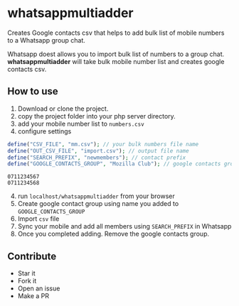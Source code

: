 # whatsappmultiadder
Creates Google contacts csv that helps to add bulk list of mobile numbers to a Whatsapp group chat.


Whatsapp doest allows you to import bulk list of numbers to a group chat. **whatsappmultiadder** will take bulk mobile number list and creates google contacts csv.


## How to use

1. Download or clone the project.
2. copy the project folder into your php server directory.
3. add your mobile number list to `numbers.csv`
4. configure settings

```php
define("CSV_FILE", "mm.csv"); // your bulk numbers file name
define("OUT_CSV_FILE", "import.csv"); // output file name
define("SEARCH_PREFIX", "newmembers"); // contact prefix
define("GOOGLE_CONTACTS_GROUP", "Mozilla Club"); // google contacts group name
```

```
0711234567
0711234568
```

4. run `localhost/whatsappmultiadder` from your browser
5. Create google contact group using name you added to `GOOGLE_CONTACTS_GROUP`
6. Import `csv` file
7. Sync your mobile and add all members using `SEARCH_PREFIX` in Whatsapp
8. Once you completed adding. Remove the google contacts group.

## Contribute

- Star it
- Fork it
- Open an issue
- Make a PR
